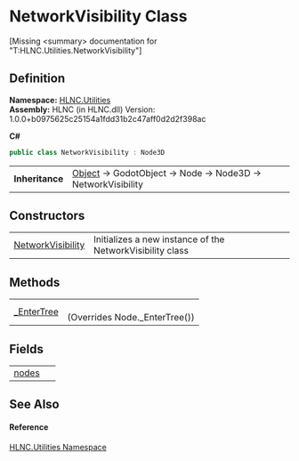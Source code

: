 # NetworkVisibility Class


\[Missing &lt;summary&gt; documentation for "T:HLNC.Utilities.NetworkVisibility"\]



## Definition
**Namespace:** <a href="N_HLNC_Utilities">HLNC.Utilities</a>  
**Assembly:** HLNC (in HLNC.dll) Version: 1.0.0+b0975625c25154a1fdd31b2c47aff0d2d2f398ac

**C#**
``` C#
public class NetworkVisibility : Node3D
```

<table><tr><td><strong>Inheritance</strong></td><td><a href="https://learn.microsoft.com/dotnet/api/system.object" target="_blank" rel="noopener noreferrer">Object</a>  →  GodotObject  →  Node  →  Node3D  →  NetworkVisibility</td></tr>
</table>



## Constructors
<table>
<tr>
<td><a href="M_HLNC_Utilities_NetworkVisibility__ctor">NetworkVisibility</a></td>
<td>Initializes a new instance of the NetworkVisibility class</td></tr>
</table>

## Methods
<table>
<tr>
<td><a href="M_HLNC_Utilities_NetworkVisibility__EnterTree">_EnterTree</a></td>
<td><br />(Overrides Node._EnterTree())</td></tr>
</table>

## Fields
<table>
<tr>
<td><a href="F_HLNC_Utilities_NetworkVisibility_nodes">nodes</a></td>
<td> </td></tr>
</table>

## See Also


#### Reference
<a href="N_HLNC_Utilities">HLNC.Utilities Namespace</a>  
